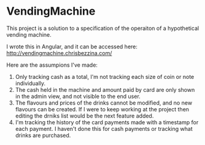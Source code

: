 # VendingMachine

This project is a solution to a specification of the operaiton of a hypothetical vending machine.

I wrote this in Angular, and it can be accessed here: http://vendingmachine.chrisbezzina.com/

Here are the assumpions I've made:
1. Only tracking cash as a total, I'm not tracking each size of coin or note individually.
2. The cash held in the machine and amount paid by card are only shown in the admin view, and not visible to the end user.
3. The flavours and prices of the drinks cannot be modified, and no new flavours can be created. If I were to keep working at the project then editing the drniks list would be the next feature added.
4. I'm tracking the history of the card payments made with a timestamp for each payment. I haven't done this for cash payments or tracking what drinks are purchased. 
